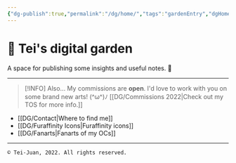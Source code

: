 ```yaml
---
{"dg-publish":true,"permalink":"/dg/home/","tags":"gardenEntry","dgHomeLink":true,"dgPassFrontmatter":false}
---
```



# 🌱 Tei's digital garden
A space for publishing some insights and useful notes. 🌿
____

> [!INFO] Also...
> My commissions are **open**. 
> I'd love to work with you on some brand new arts! (^ω^)ﾉ
> [[DG/Commissions 2022|Check out my TOS for more info.]]

- [[DG/Contact|Where to find me]] 
- [[DG/Furaffinity Icons|Furaffinity icons]]
- [[DG/Fanarts|Fanarts of my OCs]]
____
	© Tei-Juan, 2022. All rights reserved.				